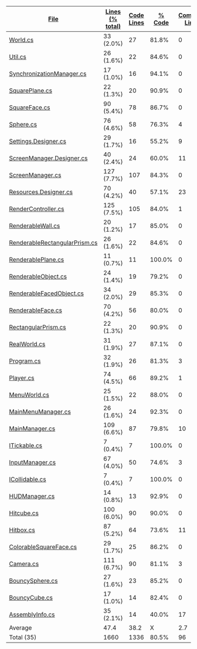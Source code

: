 
|[File](https://github.com/jojo2357/AsciiFuntimeLand/tree/main/statistics%2Ftotal%2Fname_ascending.md%2F)|[Lines (% total)](https://github.com/jojo2357/AsciiFuntimeLand/tree/main/statistics%2Ftotal%2Flines_descending.md%2F)|[Code Lines](https://github.com/jojo2357/AsciiFuntimeLand/tree/main/statistics%2Ftotal%2Fcode_descending.md%2F)|[% Code](https://github.com/jojo2357/AsciiFuntimeLand/tree/main/statistics%2Ftotal%2Fproportion_code_descending.md%2F)|[Comment Lines](https://github.com/jojo2357/AsciiFuntimeLand/tree/main/statistics%2Ftotal%2Fcomments_descending.md%2F)|[% Comment](https://github.com/jojo2357/AsciiFuntimeLand/tree/main/statistics%2Ftotal%2Fproportion_comments_descending.md%2F)|[Blank Lines](https://github.com/jojo2357/AsciiFuntimeLand/tree/main/statistics%2Ftotal%2Fblanks_descending.md%2F)|[% Blank](https://github.com/jojo2357/AsciiFuntimeLand/tree/main/statistics%2Ftotal%2Fproportion_blanks_descending.md%2F)|
| --- | --- | --- | --- | --- | --- | --- | --- |
|[World.cs](https://github.com/jojo2357/AsciiFuntimeLand/tree/main/Worlds%2FWorld.cs)|33 (2.0%)|27|81.8%|0|0.0%|6|18.2%|
|[Util.cs](https://github.com/jojo2357/AsciiFuntimeLand/tree/main/Util.cs)|26 (1.6%)|22|84.6%|0|0.0%|4|15.4%|
|[SynchronizationManager.cs](https://github.com/jojo2357/AsciiFuntimeLand/tree/main/SynchronizationManager.cs)|17 (1.0%)|16|94.1%|0|0.0%|1|5.9%|
|[SquarePlane.cs](https://github.com/jojo2357/AsciiFuntimeLand/tree/main/TemplateObjects%2FSquarePlane.cs)|22 (1.3%)|20|90.9%|0|0.0%|2|9.1%|
|[SquareFace.cs](https://github.com/jojo2357/AsciiFuntimeLand/tree/main/ObjectParts%2FSquareFace.cs)|90 (5.4%)|78|86.7%|0|0.0%|12|13.3%|
|[Sphere.cs](https://github.com/jojo2357/AsciiFuntimeLand/tree/main/Objects%2FSphere.cs)|76 (4.6%)|58|76.3%|4|5.3%|14|18.4%|
|[Settings.Designer.cs](https://github.com/jojo2357/AsciiFuntimeLand/tree/main/Properties%2FSettings.Designer.cs)|29 (1.7%)|16|55.2%|9|31.0%|4|13.8%|
|[ScreenManager.Designer.cs](https://github.com/jojo2357/AsciiFuntimeLand/tree/main/ScreenManager.Designer.cs)|40 (2.4%)|24|60.0%|11|27.5%|5|12.5%|
|[ScreenManager.cs](https://github.com/jojo2357/AsciiFuntimeLand/tree/main/ScreenManager.cs)|127 (7.7%)|107|84.3%|0|0.0%|20|15.7%|
|[Resources.Designer.cs](https://github.com/jojo2357/AsciiFuntimeLand/tree/main/Properties%2FResources.Designer.cs)|70 (4.2%)|40|57.1%|23|32.9%|7|10.0%|
|[RenderController.cs](https://github.com/jojo2357/AsciiFuntimeLand/tree/main/RenderController.cs)|125 (7.5%)|105|84.0%|1|0.8%|19|15.2%|
|[RenderableWall.cs](https://github.com/jojo2357/AsciiFuntimeLand/tree/main/Objects%2FRenderableWall.cs)|20 (1.2%)|17|85.0%|0|0.0%|3|15.0%|
|[RenderableRectangularPrism.cs](https://github.com/jojo2357/AsciiFuntimeLand/tree/main/Objects%2FRenderableRectangularPrism.cs)|26 (1.6%)|22|84.6%|0|0.0%|4|15.4%|
|[RenderablePlane.cs](https://github.com/jojo2357/AsciiFuntimeLand/tree/main/Objects%2FRenderablePlane.cs)|11 (0.7%)|11|100.0%|0|0.0%|0|0.0%|
|[RenderableObject.cs](https://github.com/jojo2357/AsciiFuntimeLand/tree/main/Objects%2FRenderableObject.cs)|24 (1.4%)|19|79.2%|0|0.0%|5|20.8%|
|[RenderableFacedObject.cs](https://github.com/jojo2357/AsciiFuntimeLand/tree/main/Objects%2FRenderableFacedObject.cs)|34 (2.0%)|29|85.3%|0|0.0%|5|14.7%|
|[RenderableFace.cs](https://github.com/jojo2357/AsciiFuntimeLand/tree/main/ObjectParts%2FRenderableFace.cs)|70 (4.2%)|56|80.0%|0|0.0%|14|20.0%|
|[RectangularPrism.cs](https://github.com/jojo2357/AsciiFuntimeLand/tree/main/TemplateObjects%2FRectangularPrism.cs)|22 (1.3%)|20|90.9%|0|0.0%|2|9.1%|
|[RealWorld.cs](https://github.com/jojo2357/AsciiFuntimeLand/tree/main/Worlds%2FRealWorld.cs)|31 (1.9%)|27|87.1%|0|0.0%|4|12.9%|
|[Program.cs](https://github.com/jojo2357/AsciiFuntimeLand/tree/main/Program.cs)|32 (1.9%)|26|81.3%|3|9.4%|3|9.4%|
|[Player.cs](https://github.com/jojo2357/AsciiFuntimeLand/tree/main/Player.cs)|74 (4.5%)|66|89.2%|1|1.4%|7|9.5%|
|[MenuWorld.cs](https://github.com/jojo2357/AsciiFuntimeLand/tree/main/Worlds%2FMenuWorld.cs)|25 (1.5%)|22|88.0%|0|0.0%|3|12.0%|
|[MainMenuManager.cs](https://github.com/jojo2357/AsciiFuntimeLand/tree/main/InputManagers%2FMainMenuManager.cs)|26 (1.6%)|24|92.3%|0|0.0%|2|7.7%|
|[MainManager.cs](https://github.com/jojo2357/AsciiFuntimeLand/tree/main/InputManagers%2FMainManager.cs)|109 (6.6%)|87|79.8%|10|9.2%|12|11.0%|
|[ITickable.cs](https://github.com/jojo2357/AsciiFuntimeLand/tree/main/ITickable.cs)|7 (0.4%)|7|100.0%|0|0.0%|0|0.0%|
|[InputManager.cs](https://github.com/jojo2357/AsciiFuntimeLand/tree/main/InputManagers%2FInputManager.cs)|67 (4.0%)|50|74.6%|3|4.5%|14|20.9%|
|[ICollidable.cs](https://github.com/jojo2357/AsciiFuntimeLand/tree/main/Hitboxes%2FICollidable.cs)|7 (0.4%)|7|100.0%|0|0.0%|0|0.0%|
|[HUDManager.cs](https://github.com/jojo2357/AsciiFuntimeLand/tree/main/HUDManager.cs)|14 (0.8%)|13|92.9%|0|0.0%|1|7.1%|
|[Hitcube.cs](https://github.com/jojo2357/AsciiFuntimeLand/tree/main/Hitboxes%2FHitcube.cs)|100 (6.0%)|90|90.0%|0|0.0%|10|10.0%|
|[Hitbox.cs](https://github.com/jojo2357/AsciiFuntimeLand/tree/main/Hitboxes%2FHitbox.cs)|87 (5.2%)|64|73.6%|11|12.6%|12|13.8%|
|[ColorableSquareFace.cs](https://github.com/jojo2357/AsciiFuntimeLand/tree/main/ObjectParts%2FColorableSquareFace.cs)|29 (1.7%)|25|86.2%|0|0.0%|4|13.8%|
|[Camera.cs](https://github.com/jojo2357/AsciiFuntimeLand/tree/main/Camera.cs)|111 (6.7%)|90|81.1%|3|2.7%|18|16.2%|
|[BouncySphere.cs](https://github.com/jojo2357/AsciiFuntimeLand/tree/main/Objects%2FBouncySphere.cs)|27 (1.6%)|23|85.2%|0|0.0%|4|14.8%|
|[BouncyCube.cs](https://github.com/jojo2357/AsciiFuntimeLand/tree/main/Objects%2FBouncyCube.cs)|17 (1.0%)|14|82.4%|0|0.0%|3|17.6%|
|[AssemblyInfo.cs](https://github.com/jojo2357/AsciiFuntimeLand/tree/main/Properties%2FAssemblyInfo.cs)|35 (2.1%)|14|40.0%|17|48.6%|4|11.4%|
|Average |47.4|38.2|X|2.7|X|6.5|X|
|Total (35)|1660|1336|80.5%|96| 5.8%|228|13.7%|